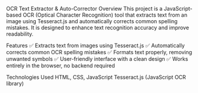 OCR Text Extractor & Auto-Corrector
Overview
This project is a JavaScript-based OCR (Optical Character Recognition) tool that extracts text from an image using Tesseract.js and automatically corrects common spelling mistakes. It is designed to enhance text recognition accuracy and improve readability.

Features
✅ Extracts text from images using Tesseract.js
✅ Automatically corrects common OCR spelling mistakes
✅ Formats text properly, removing unwanted symbols
✅ User-friendly interface with a clean design
✅ Works entirely in the browser, no backend required

Technologies Used
HTML, CSS, JavaScript
Tesseract.js (JavaScript OCR library)
